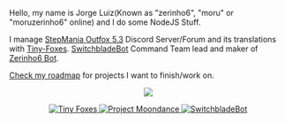 
Hello, my name is Jorge Luiz(Known as "zerinho6", "moru" or "moruzerinho6" online) and I do some NodeJS Stuff.
  
  I manage [StepMania Outfox 5.3](https://projectmoon.dance/) Discord Server/Forum and its translations with [Tiny-Foxes](https://github.com/Tiny-Foxes). [SwitchbladeBot](https://github.com/SwitchbladeBot/switchblade) Command Team lead and maker of [Zerinho6 Bot](https://github.com/zerinho6Bot/Zerinho6-Bot).

[Check my roadmap](https://github.com/users/moruzerinho6/projects/1) for projects I want to finish/work on.

<p align="center">
  <a target="_blank" href="https://github.com/moruzerinho6">
    <img  src="https://cdn.discordapp.com/emojis/317871174266912768.png" style="max-width:100%;">
  </a>
</p>
<p align="center">
  <a target="_blank" href="https://github.com/Tiny-Foxes">
    <img alt="Tiny Foxes" src="https://avatars3.githubusercontent.com/u/66173034?s=200&v=4" style="max-width:100%;">
  </a>
  <a target="_blank" href="https://discord.gg/3DgsbSg">
    <img alt="Project Moondance" src="https://media.discordapp.net/attachments/499671331021914132/733668674744877096/navbar-logo.png" style="max-width:100%;">
  </a>
  <a target="_blank" href="https://switchblade.xyz/">
    <img alt="SwitchbladeBot" src="https://avatars1.githubusercontent.com/u/39246832?s=200&v=4" style="max-width:100%;">
  </a>
</p>
